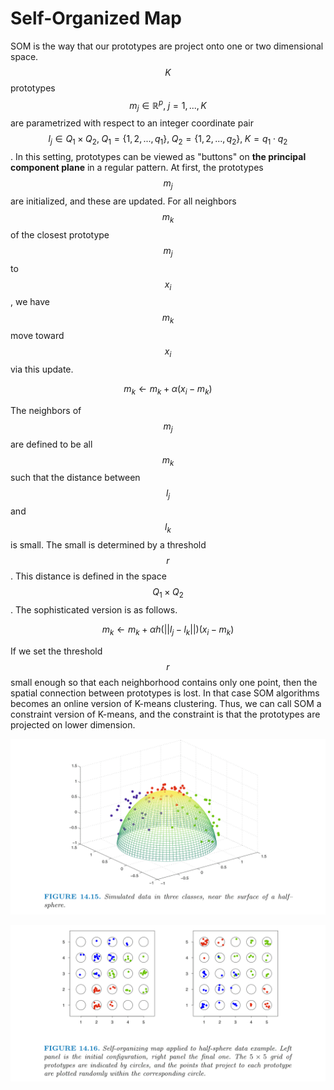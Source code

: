 # Self-Organized Map

&#x20;   SOM is the way that our prototypes are project onto one or two dimensional space. $$K$$ prototypes $$m_j \in \mathbb{R}^p, \;j=1,...,K$$ are parametrized with respect to an integer coordinate pair $$l_j \in Q_1\times Q_2, \; Q_1=\{1,2,...,q_1\},\;Q_2=\{1,2,...,q_2\},\;K=q_1\cdot q_2$$.  In this setting, prototypes can be viewed as "buttons" on **the principal component plane** in a regular pattern. At first, the prototypes $$m_j$$ are initialized, and these are updated. For all neighbors $$m_k$$ of the closest prototype $$m_j$$ to $$x_i$$, we have $$m_k$$ move toward $$x_i$$ via this update.

$$
m_k \leftarrow m_k+\alpha(x_i-m_k)
$$

&#x20;   The neighbors of $$m_j$$ are defined to be all $$m_k$$ such that the distance between $$l_j$$ and $$l_k$$ is small. The small is determined by a threshold $$r$$. This distance is defined in the space $$Q_1 \times Q_2$$. The sophisticated version is as follows.

$$
m_k \leftarrow m_k +\alpha h(||l_j-l_k||)(x_i-m_k)
$$

&#x20;   If we set the threshold $$r$$ small enough so that each neighborhood contains only one point, then the spatial connection between prototypes is lost. In that case SOM algorithms becomes an online version of K-means clustering. Thus, we can call SOM a constraint version of K-means, and the constraint is that the prototypes are projected on lower dimension.





![](<../../.gitbook/assets/image (199).png>)

![](<../../.gitbook/assets/image (193).png>)



